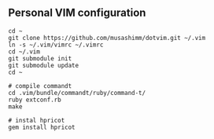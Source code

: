 
## Personal VIM configuration

    cd ~
    git clone https://github.com/musashimm/dotvim.git ~/.vim
    ln -s ~/.vim/vimrc ~/.vimrc
    cd ~/.vim
    git submodule init
    git submodule update
    cd ~

    # compile commandt
    cd .vim/bundle/commandt/ruby/command-t/
    ruby extconf.rb
    make

    # instal hpricot
    gem install hpricot
